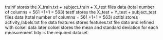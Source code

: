 trainf stores the X_train.txt + subject_train + X_test files data (total number of columns = 561 +1+1 = 563)
testf stores the X_test + Y_test + subject_test files data (total number of columns = 561 +1+1 = 563)
actlbl stores activity_labels.txt file data
features stores features.txt file data and refined with colsel data later
colsel stores the mean and standard deviation for each measurement
tidy is the required dataset 

